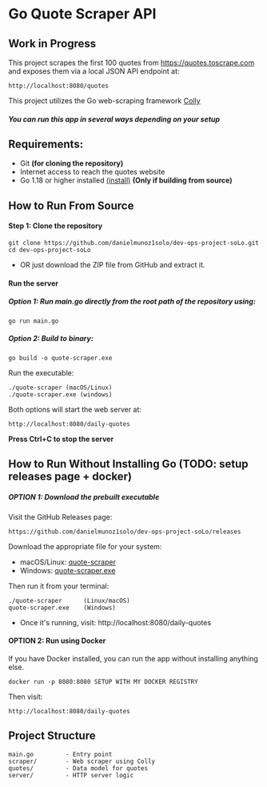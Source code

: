 Go Quote Scraper API
=====================
## Work in Progress

This project scrapes the first 100 quotes from https://quotes.toscrape.com
and exposes them via a local JSON API endpoint at:
```
http://localhost:8080/quotes
```

This project utilizes the Go web-scraping framework [Colly](https://github.com/gocolly/colly)

##### You can run this app in several ways depending on your setup

## Requirements:

- Git **(for cloning the repository)**
- Internet access to reach the quotes website
- Go 1.18 or higher installed [(install)](https://go.dev/dl/) **(Only if building from source)**
## How to Run From Source

#### Step 1: Clone the repository
```
git clone https://github.com/danielmunoz1solo/dev-ops-project-soLo.git
cd dev-ops-project-soLo
```
- OR just download the ZIP file from GitHub and extract it.

#### Run the server

##### Option 1: Run main.go directly from the root path of the repository using:
```
go run main.go
```

##### Option 2: Build to binary:
```
go build -o quote-scraper.exe
```

Run the executable:
```
./quote-scraper (macOS/Linux)
./quote-scraper.exe (windows)
```

Both options will start the web server at:
```
http://localhost:8080/daily-quotes
```
**Press Ctrl+C to stop the server**

## How to Run Without Installing Go (TODO: setup releases page + docker)

##### OPTION 1: Download the prebuilt executable

Visit the GitHub Releases page:

    https://github.com/danielmunoz1solo/dev-ops-project-soLo/releases

Download the appropriate file for your system:

- macOS/Linux:   [quote-scraper]()
- Windows:       [quote-scraper.exe]()

Then run it from your terminal:
```
./quote-scraper      (Linux/macOS)
quote-scraper.exe    (Windows)
```
- Once it's running, visit: http://localhost:8080/daily-quotes
#### OPTION 2: Run using Docker

If you have Docker installed, you can run the app without installing anything else.
```
docker run -p 8080:8080 SETUP WITH MY DOCKER REGISTRY
```
Then visit:
```
http://localhost:8080/daily-quotes
```

## Project Structure


    main.go         - Entry point
    scraper/        - Web scraper using Colly
    quotes/         - Data model for quotes
    server/         - HTTP server logic